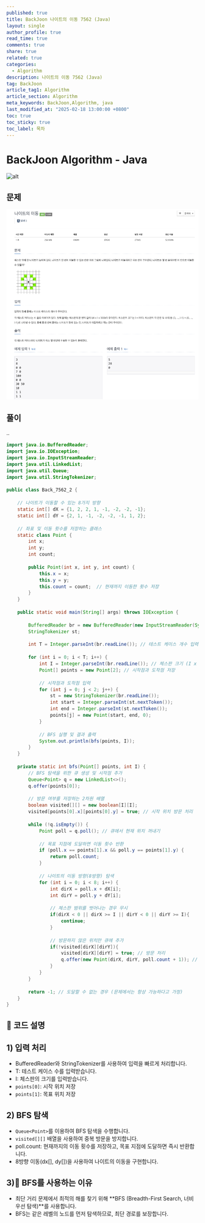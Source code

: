 ```yaml
---
published: true
title: BackJoon 나이트의 이동 7562 (Java)
layout: single
author_profile: true
read_time: true
comments: true
share: true
related: true
categories:
  - Algorithm
description: 나이트의 이동 7562 (Java)
tag: BackJoon
article_tag1: Algorithm
article_section: Algorithm
meta_keywords: BackJoon,Algorithm, java
last_modified_at: "2025-02-18 13:00:00 +0800"
toc: true
toc_sticky: true
toc_label: 목차
---
```


# BackJoon Algorithm - Java

![alt](https://d2gd6pc034wcta.cloudfront.net/images/logo@2x.png)

## 문제

![alt](/assets/images/post/Algorithm/7562.png)

## 풀이

..

```java
import java.io.BufferedReader;
import java.io.IOException;
import java.io.InputStreamReader;
import java.util.LinkedList;
import java.util.Queue;
import java.util.StringTokenizer;

public class Back_7562_2 {

    // 나이트가 이동할 수 있는 8가지 방향
    static int[] dX = {1, 2, 2, 1, -1, -2, -2, -1};
    static int[] dY = {2, 1, -1, -2, -2, -1, 1, 2};

    // 좌표 및 이동 횟수를 저장하는 클래스
    static class Point {
        int x;
        int y;
        int count;

        public Point(int x, int y, int count) {
            this.x = x;
            this.y = y;
            this.count = count;  // 현재까지 이동한 횟수 저장
        }
    }

    public static void main(String[] args) throws IOException {

        BufferedReader br = new BufferedReader(new InputStreamReader(System.in));
        StringTokenizer st;

        int T = Integer.parseInt(br.readLine()); // 테스트 케이스 개수 입력

        for (int i = 0; i < T; i++) {
            int I = Integer.parseInt(br.readLine()); // 체스판 크기 (I x I)
            Point[] points = new Point[2]; // 시작점과 도착점 저장

            // 시작점과 도착점 입력
            for (int j = 0; j < 2; j++) {
                st = new StringTokenizer(br.readLine());
                int start = Integer.parseInt(st.nextToken());
                int end = Integer.parseInt(st.nextToken());
                points[j] = new Point(start, end, 0);
            }

            // BFS 실행 및 결과 출력
            System.out.println(bfs(points, I));
        }
    }

    private static int bfs(Point[] points, int I) {
        // BFS 탐색을 위한 큐 생성 및 시작점 추가
        Queue<Point> q = new LinkedList<>();
        q.offer(points[0]);

        // 방문 여부를 저장하는 2차원 배열
        boolean visited[][] = new boolean[I][I];
        visited[points[0].x][points[0].y] = true; // 시작 위치 방문 처리

        while (!q.isEmpty()) {
            Point poll = q.poll(); // 큐에서 현재 위치 꺼내기

            // 목표 지점에 도달하면 이동 횟수 반환
            if (poll.x == points[1].x && poll.y == points[1].y) {
                return poll.count;
            }

            // 나이트의 이동 방향(8방향) 탐색
            for (int i = 0; i < 8; i++) {
                int dirX = poll.x + dX[i];
                int dirY = poll.y + dY[i];

                // 체스판 범위를 벗어나는 경우 무시
                if(dirX < 0 || dirX >= I || dirY < 0 || dirY >= I){
                    continue;
                }

                // 방문하지 않은 위치만 큐에 추가
                if(!visited[dirX][dirY]){
                    visited[dirX][dirY] = true; // 방문 처리
                    q.offer(new Point(dirX, dirY, poll.count + 1)); // 이동 횟수 +1 후 큐에 추가
                }
            }
        }

        return -1; // 도달할 수 없는 경우 (문제에서는 항상 가능하다고 가정)
    }
}


```

## 📌 코드 설명

## 1) 입력 처리

- BufferedReader와 StringTokenizer를 사용하여 입력을 빠르게 처리합니다.
- T: 테스트 케이스 수를 입력받습니다.
- I: 체스판의 크기를 입력받습니다.
- `points[0]`: 시작 위치 저장
- `points[1]`: 목표 위치 저장

## 2) BFS 탐색

- `Queue<Point>`를 이용하여 BFS 탐색을 수행합니다.
- `visited[][]` 배열을 사용하여 중복 방문을 방지합니다.
- poll.count: 현재까지의 이동 횟수를 저장하고, 목표 지점에 도달하면 즉시 반환합니다.
- 8방향 이동(dx[], dy[])을 사용하여 나이트의 이동을 구현합니다.

## 3)🔹 BFS를 사용하는 이유

- 최단 거리 문제에서 최적의 해를 찾기 위해 **BFS (Breadth-First Search, 너비 우선 탐색)**를 사용합니다.
- BFS는 같은 레벨의 노드를 먼저 탐색하므로, 최단 경로를 보장합니다.
